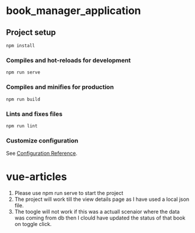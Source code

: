 # book_manager_application

## Project setup
```
npm install
```

### Compiles and hot-reloads for development
```
npm run serve
```

### Compiles and minifies for production
```
npm run build
```

### Lints and fixes files
```
npm run lint
```

### Customize configuration
See [Configuration Reference](https://cli.vuejs.org/config/).
# vue-articles

1. Please use npm run serve to start the project
2. The project will work till the view details page as I have used a local json file.
3. The toogle will not work if this was a actuall scenaior where the data was coming from db then I clould have updated the status of that book on toggle click.